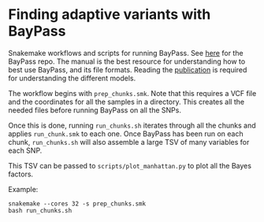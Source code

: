 # Finding adaptive variants with BayPass

Snakemake workflows and scripts for running BayPass. See [here](https://forgemia.inra.fr/mathieu.gautier/baypass_public) for the BayPass repo. The manual is the best resource for understanding how to best use BayPass, and its file formats. Reading the [publication](https://academic.oup.com/genetics/article/201/4/1555/5930067) is required for understanding the different models. 

The workflow begins with `prep_chunks.smk`. Note that this requires a VCF file and the coordinates for all the samples in a directory. This creates all the needed files before running BayPass on all the SNPs.

Once this is done, running `run_chunks.sh` iterates through all the chunks and applies `run_chunk.smk` to each one. Once BayPass has been run on each chunk, `run_chunks.sh` will also assemble a large TSV of many variables for each SNP.

This TSV can be passed to `scripts/plot_manhattan.py` to plot all the Bayes factors. 

Example:
```
snakemake --cores 32 -s prep_chunks.smk
bash run_chunks.sh
```
 
